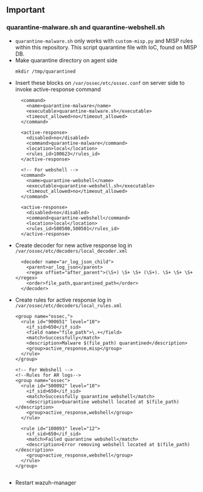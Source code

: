 ## Important
### quarantine-malware.sh and quarantine-webshell.sh
* `quarantine-malware.sh` only works with `custom-misp.py` and MISP rules within this repository. This script quarantine file with IoC, found on MISP DB.
* Make quarantine directory on agent side
  ```
  mkdir /tmp/quarantined
  ```
* Insert these blocks on `/var/ossec/etc/ossec.conf` on server side to invoke active-response command
  ```
    <command>
      <name>quarantine-malware</name>
      <executable>quarantine-malware.sh</executable>
      <timeout_allowed>no</timeout_allowed>
    </command>
  
    <active-response>
      <disabled>no</disabled>
      <command>quarantine-malware</command>
      <location>local</location>
      <rules_id>100623</rules_id>
    </active-response>

    <!-- For webshell -->
    <command>
      <name>quarantine-webshell</name>
      <executable>quarantine-webshell.sh</executable>
      <timeout_allowed>no</timeout_allowed>
    </command>

    <active-response>
      <disabled>no</disabled>
      <command>quarantine-webshell</command>
      <location>local</location>
      <rules_id>500500,500501</rules_id>
    </active-response>
  ```
* Create decoder for new active response log in `/var/ossec/etc/decoders/local_decoder.xml`
  ```
    <decoder name="ar_log_json_child">
      <parent>ar_log_json</parent>
      <regex offset="after_parent">(\S+) \S+ \S+ (\S+). \S+ \S+ \S+</regex>
      <order>file_path,quarantined_path</order>
    </decoder>

  ```
* Create rules for active response log in `/var/ossec/etc/decoders/local_rules.xml`
  ```
  <group name="ossec,">
    <rule id="900651" level="10">
      <if_sid>650</if_sid>
      <field name="file_path">\.+</field>
      <match>Successfully</match>
      <description>Malware $(file_path) quarantined</description>
      <group>active_response,misp</group>
    </rule>
  </group>

  <!-- For Webshell -->
  <!--Rules for AR logs-->
  <group name="ossec">
    <rule id="500092" level="10">
      <if_sid>650</if_sid>
      <match>Successfully quarantine webshell</match>
      <description>Quarantine webshell located at $(file_path)</description>
      <group>active_response,webshell</group>
    </rule>

    <rule id="100093" level="12">
      <if_sid>650</if_sid>
      <match>Failed quarantine webshell</match>
      <description>Error removing webshell located at $(file_path)</description>
      <group>active_response,webshell</group>
    </rule>
  </group>
  

  ```
* Restart wazuh-manager
